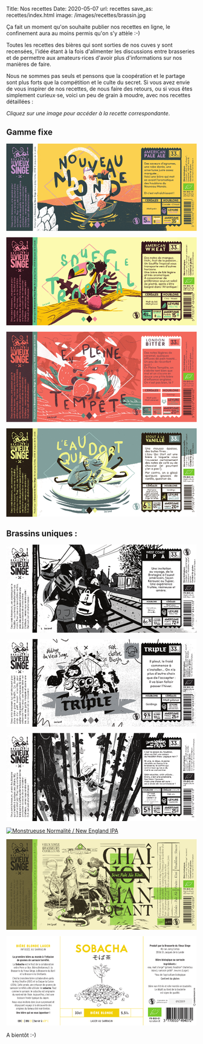 Title: Nos recettes
Date: 2020-05-07
url: recettes
save_as: recettes/index.html
image: /images/recettes/brassin.jpg

Ça fait un moment qu'on souhaite publier nos recettes en ligne, le confinement aura au moins permis qu'on s'y attèle :-)

Toutes les recettes des bières qui sont sorties de nos cuves y sont recensées, l'idée étant à la fois d'alimenter les discussions entre brasseries et de permettre aux amateurs⋅rices d'avoir plus d'informations sur nos manières de faire.

Nous ne sommes pas seuls et pensons que la coopération et le partage sont plus forts que la compétition et le culte du secret. Si vous avez envie de vous inspirer de nos recettes, de nous faire des retours, ou si vous êtes simplement curieux⋅se, voici un peu de grain à moudre, avec nos recettes détaillées :

*Cliquez sur une image pour accéder à la recette correspondante*.

## Gamme fixe

[![Nouveau Monde / American Pale Ale](/images/recettes/nouveau-monde.png)](/recettes/nouveau-monde.html)

[![Souffle Tropical / American Wheat](/images/recettes/souffle-tropical.png)](/recettes/souffle-tropical.html)

[![En Pleine Tempête / London Bitter](/images/recettes/en-pleine-tempete.png)](/recettes/en-pleine-tempête.html)

[![L'Eau Qui Dort / Stout à la vanille](/images/recettes/leau-qui-dort.png)](/recettes/leau-qui-dort.html)


## Brassins uniques :

[![West Coast IPA](/images/recettes/west-coast-ipa.png)](/recettes/west-coast-ipa.html)

[![Triple](/images/recettes/triple.png)](/recettes/triple.html)

[![Saison au houblon frais](/images/recettes/saison-houblon-frais.png)](/recettes/saison-houblon-frais.html)

[![Monstrueuse Normalité / New England IPA](/images/recettes/monstrueuse-normalité.png)](/recettes/monstrueuse-normalité.html)

[![Chaînon Manquant / Sour Pale Ale au Kiwi](/images/recettes/chainon-manquant.png)](/recettes/chainon-manquant.html)

[![Sobacha / Lager au Hallertau blanc et au sarrasin torréfié](/images/recettes/sobacha.png)](/recettes/sobacha.html)

A bientôt :-)